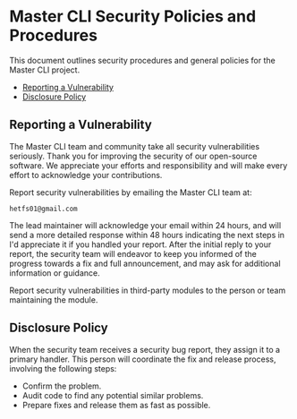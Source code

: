 # Master CLI Security Policies and Procedures <!-- omit in toc -->

This document outlines security procedures and general policies for the
Master CLI project.

- [Reporting a Vulnerability](#reporting-a-vulnerability)
- [Disclosure Policy](#disclosure-policy)

## Reporting a Vulnerability 

The Master CLI team and community take all security vulnerabilities
seriously. Thank you for improving the security of our open-source 
software. We appreciate your efforts and responsibility and will
make every effort to acknowledge your contributions.

Report security vulnerabilities by emailing the Master CLI team at:

```
hetfs01@gmail.com
```

The lead maintainer will acknowledge your email within 24 hours, and will
send a more detailed response within 48 hours indicating the next steps in 
I'd appreciate it if you handled your report. 
After the initial reply to your report, the security
team will endeavor to keep you informed of the progress towards a fix and
full announcement, and may ask for additional information or guidance.

Report security vulnerabilities in third-party modules to the person or 
team maintaining the module.

## Disclosure Policy

When the security team receives a security bug report, they assign it
to a primary handler. This person will coordinate the fix and release
process, involving the following steps:

  * Confirm the problem.
  * Audit code to find any potential similar problems.
  * Prepare fixes and release them as fast as possible.
